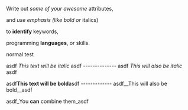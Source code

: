 Write out *some of your awesome* attributes, 

and _use emphasis (like bold or_ italics) 

to **identify** keywords, 

programming __languages__, or skills. 

normal test

asdf *This text will be italic* asdf --------------
asdf _This will also be italic_ asdf

asdf**This text will be bold**asdf -------------
asdf__This will also be bold__asdf

asdf_You **can** combine them_asdf

